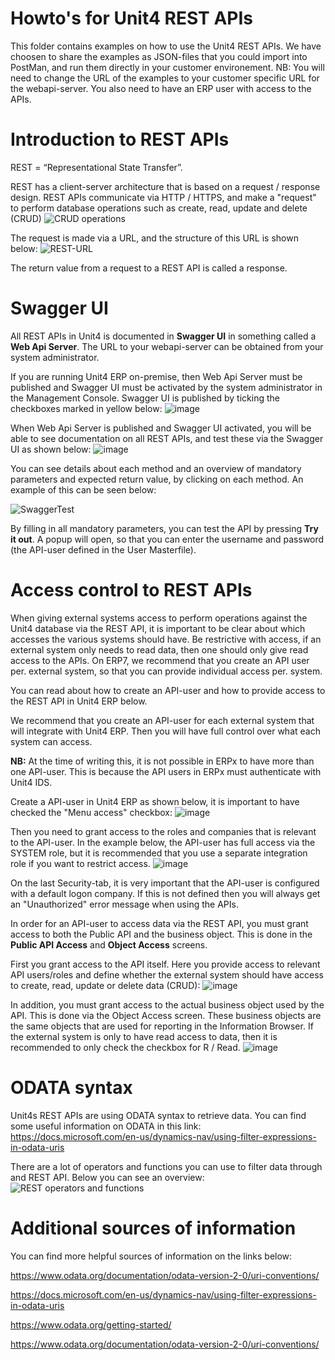 # Howto's for Unit4 REST APIs

This folder contains examples on how to use the Unit4 REST APIs.
We have choosen to share the examples as JSON-files that you could import into PostMan, and run them directly in your customer environement.
NB: You will need to change the URL of the examples to your customer specific URL for the webapi-server. You also need to have an ERP user with access to the APIs.

# Introduction to REST APIs

REST = “Representational State Transfer”.

REST has a client-server architecture that is based on a request / response design.
REST APIs communicate via HTTP / HTTPS, and make a "request" to perform database operations such as create, read, update and delete (CRUD)
![CRUD operations](https://user-images.githubusercontent.com/98328584/152490172-dac30aca-22b5-4f3c-b964-172f75ee86d0.png)

The request is made via a URL, and the structure of this URL is shown below:
![REST-URL](https://user-images.githubusercontent.com/98328584/152490044-38b0a5c5-d24f-4bef-b9a2-ca3ed00aedc8.png)

The return value from a request to a REST API is called a response.

# Swagger UI
All REST APIs in Unit4 is documented in **Swagger UI** in something called a **Web Api Server**. 
The URL to your webapi-server can be obtained from your system administrator.

If you are running Unit4 ERP on-premise, then Web Api Server must be published and Swagger UI must be activated by the system administrator in the Management Console.
Swagger UI is published by ticking the checkboxes marked in yellow below:
![image](https://user-images.githubusercontent.com/98328584/152490316-e50a6285-4466-406a-9c13-f8222ef6511d.png)

When Web Api Server is published and Swagger UI activated, you will be able to see documentation on all REST APIs,
and test these via the Swagger UI as shown below:
![image](https://user-images.githubusercontent.com/98328584/152490487-49928715-b737-40d7-83be-3a3a4c7ffb9f.png)

You can see details about each method and an overview of mandatory parameters and expected return value, by clicking on each method.
An example of this can be seen below:

![SwaggerTest](https://user-images.githubusercontent.com/98328584/152490752-357cd986-d565-45fb-979e-443bd016d0c6.png)

By filling in all mandatory parameters, you can test the API by pressing **Try it out**.
A popup will open, so that you can enter the username and password (the API-user defined in the User Masterfile).


# Access control to REST APIs

When giving external systems access to perform operations against the Unit4 database via the REST API, it is important to be clear about which accesses the various systems should have. Be restrictive with access, if an external system only needs to read data, then one should only give read access to the APIs.
On ERP7, we recommend that you create an API user per. external system, so that you can provide individual access per. system.

You can read about how to create an API-user and how to provide access to the REST API in Unit4 ERP below.

We recommend that you create an API-user for each external system that will integrate with Unit4 ERP.
Then you will have full control over what each system can access.

**NB:** At the time of writing this, it is not possible in ERPx to have more than one API-user.
This is because the API users in ERPx must authenticate with Unit4 IDS.

Create a API-user in Unit4 ERP as shown below, it is important to have checked the "Menu access" checkbox:
![image](https://user-images.githubusercontent.com/98328584/152523684-1449c3ec-c75b-4376-9f2a-f492cc71db2d.png)

Then you need to grant access to the roles and companies that is relevant to the API-user.
In the example below, the API-user has full access via the SYSTEM role, but it is recommended that you use a separate integration role if you want to restrict access.
![image](https://user-images.githubusercontent.com/98328584/152523929-0bbbe5c8-48fb-4299-b76a-d554be25089f.png)

On the last Security-tab, it is very important that the API-user is configured with a default logon company. 
If this is not defined then you will always get an "Unauthorized" error message when using the APIs.

In order for an API-user to access data via the REST API, you must grant access to both the Public API and the business object.
This is done in the **Public API Access** and **Object Access** screens.

First you grant access to the API itself. Here you provide access to relevant API users/roles and define whether the external system should have access to create, read, update or delete data (CRUD):
![image](https://user-images.githubusercontent.com/98328584/152527002-2cd33b55-6a7e-44a3-88e8-ca1cd2c4df25.png)

In addition, you must grant access to the actual business object used by the API. This is done via the Object Access screen.
These business objects are the same objects that are used for reporting in the Information Browser.
If the external system is only to have read access to data, then it is recommended to only check the checkbox for R / Read.
![image](https://user-images.githubusercontent.com/98328584/152527310-e9c6d7e9-896e-4bc4-8283-5117da54f1d9.png)


# ODATA syntax
Unit4s REST APIs are using ODATA syntax to retrieve data. 
You can find some useful information on ODATA in this link: https://docs.microsoft.com/en-us/dynamics-nav/using-filter-expressions-in-odata-uris

There are a lot of operators and functions you can use to filter data through and REST API.
Below you can see an overview:
![REST operators and functions](https://user-images.githubusercontent.com/98328584/150995913-1943cbad-801a-4862-bace-f741f750d865.png)


# Additional sources of information
You can find more helpful sources of information on the links below:

https://www.odata.org/documentation/odata-version-2-0/uri-conventions/ 

https://docs.microsoft.com/en-us/dynamics-nav/using-filter-expressions-in-odata-uris

https://www.odata.org/getting-started/

https://www.odata.org/documentation/odata-version-2-0/uri-conventions/







